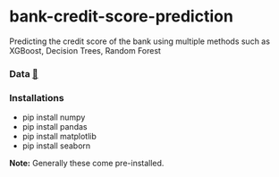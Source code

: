 # bank-credit-score-prediction
Predicting the credit score of the bank using multiple methods such as XGBoost, Decision Trees, Random Forest

### Data <a href="https://www.kaggle.com/datasets/kapturovalexander/bank-credit-scoring?resource=download"> 🔗 </a>

### Installations
* pip install numpy
* pip install pandas
* pip install matplotlib
* pip install seaborn

<b>Note:</b> Generally these come pre-installed.
